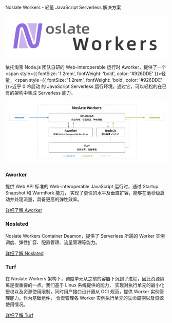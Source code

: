 # 

<p style={{ fontSize: '2rem', fontWeight: 'bold' }}>Noslate Workers - 轻量 JavaScript Serverless 解决方案</p>

<div style={{maxWidth: "800px"}} >

![Noslate Workers](../assets/noslate-workers.png)

</div>

依托淘宝 Node.js 团队自研的 Web-interoperable 运行时 Aworker，提供了一个 <span style={{ fontSize: '1.2rem', fontWeight: 'bold', color: '#926DDE' }}>轻量</span>，<span style={{ fontSize: '1.2rem', fontWeight: 'bold', color: '#926DDE' }}>近乎 0 冷启动</span> 的 JavaScript Serverless 运行环境。通过它，可以轻松的在已有的架构中集成 Serverless 能力。

![Noslate Workers](../assets/noslate-workers-arch.png)

### Aworker
提供 Web API 标准的 Web-interoperable JavaScript 运行时，通过 Startup Snapshot 和 WarmFork 能力，
实现了更快的水平及垂直扩容，能够在毫秒级启动并处理流量，具备更高的弹性效率。

[详细了解 Aworker](./aworker/intro)

### Noslated
Noslate Workers Container Deamon，提供了 Serverless 所需的 Worker 实例调度、弹性扩容、配置管理、流量管理等能力。

[详细了解 Noslated](./noslated/intro)

### Turf
在 Noslate Workers 架构下，调度单元从之前的容器下沉到了进程，因此资源隔离是很重要的一点。我们基于 Linux 系统提供的能力，
实现对执行单元的最小化授权以及资源使用限制，同时用户接口设计遵从 OCI 规范，提供 Worker 实例管理能力。作为基础组件，
负责管理各 Worker 实例执行单元的生命周期以及资源使用情况。

[详细了解 Turf](./turf/intro)

